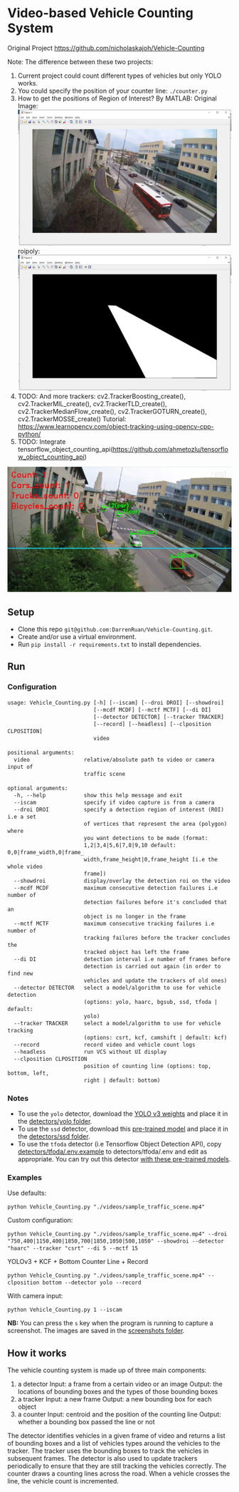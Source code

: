 # Video-based Vehicle Counting System
Original Project https://github.com/nicholaskajoh/Vehicle-Counting

Note: The difference between these two projects:
1. Current project could count different types of vehicles but only YOLO works.
2. You could specify the position of your counter line: `./counter.py`
3. How to get the positions of Region of Interest?
By MATLAB:
Original Image:
![](original_image.jpg)
roipoly:
![](image_ROI.jpg)
4. TODO: And more trackers: cv2.TrackerBoosting_create(), cv2.TrackerMIL_create(), cv2.TrackerTLD_create(), cv2.TrackerMedianFlow_create(), cv2.TrackerGOTURN_create(), cv2.TrackerMOSSE_create()
Tutorial: https://www.learnopencv.com/object-tracking-using-opencv-cpp-python/
5. TODO: Integrate tensorflow_object_counting_api(https://github.com/ahmetozlu/tensorflow_object_counting_api)

![](Hamburg_Hall.jpg)

## Setup
- Clone this repo `git@github.com:DarrenRuan/Vehicle-Counting.git`.
- Create and/or use a virtual environment.
- Run `pip install -r requirements.txt` to install dependencies.

## Run

### Configuration
```
usage: Vehicle_Counting.py [-h] [--iscam] [--droi DROI] [--showdroi]
                           [--mcdf MCDF] [--mctf MCTF] [--di DI]
                           [--detector DETECTOR] [--tracker TRACKER]
                           [--record] [--headless] [--clposition CLPOSITION]
                           video

positional arguments:
  video                 relative/absolute path to video or camera input of
                        traffic scene

optional arguments:
  -h, --help            show this help message and exit
  --iscam               specify if video capture is from a camera
  --droi DROI           specify a detection region of interest (ROI) i.e a set
                        of vertices that represent the area (polygon) where
                        you want detections to be made (format:
                        1,2|3,4|5,6|7,8|9,10 default: 0,0|frame_width,0|frame_
                        width,frame_height|0,frame_height [i.e the whole video
                        frame])
  --showdroi            display/overlay the detection roi on the video
  --mcdf MCDF           maximum consecutive detection failures i.e number of
                        detection failures before it's concluded that an
                        object is no longer in the frame
  --mctf MCTF           maximum consecutive tracking failures i.e number of
                        tracking failures before the tracker concludes the
                        tracked object has left the frame
  --di DI               detection interval i.e number of frames before
                        detection is carried out again (in order to find new
                        vehicles and update the trackers of old ones)
  --detector DETECTOR   select a model/algorithm to use for vehicle detection
                        (options: yolo, haarc, bgsub, ssd, tfoda | default:
                        yolo)
  --tracker TRACKER     select a model/algorithm to use for vehicle tracking
                        (options: csrt, kcf, camshift | default: kcf)
  --record              record video and vehicle count logs
  --headless            run VCS without UI display
  --clposition CLPOSITION
                        position of counting line (options: top, bottom, left,
                        right | default: bottom)
```

### Notes
- To use the `yolo` detector, download the [YOLO v3 weights](https://pjreddie.com/media/files/yolov3.weights) and place it in the [detectors/yolo folder](/detectors/yolo).
- To use the `ssd` detector, download this [pre-trained model](https://drive.google.com/file/d/0BzKzrI_SkD1_WVVTSmQxU0dVRzA/view) and place it in the [detectors/ssd folder](/detectors/ssd).
- To use the `tfoda` detector (i.e Tensorflow Object Detection API), copy [detectors/tfoda/.env.example](/detectors/tfoda/.env.example) to detectors/tfoda/.env and edit as appropriate. You can try out this detector [with these pre-trained models](https://github.com/opencv/opencv/wiki/TensorFlow-Object-Detection-API#use-existing-config-file-for-your-model).

### Examples
Use defaults:

```
python Vehicle_Counting.py "./videos/sample_traffic_scene.mp4"
```

Custom configuration:

```
python Vehicle_Counting.py "./videos/sample_traffic_scene.mp4" --droi "750,400|1150,400|1850,700|1850,1050|500,1050" --showdroi --detector "haarc" --tracker "csrt" --di 5 --mctf 15
```

YOLOv3 + KCF + Bottom Counter Line + Record
```
python Vehicle_Counting.py "./videos/sample_traffic_scene.mp4" --clposition bottom --detector yolo --record
```

With camera input:

```
python Vehicle_Counting.py 1 --iscam
```

__NB:__ You can press the `s` key when the program is running to capture a screenshot. The images are saved in the [screenshots folder](/screenshots).

## How it works
The vehicle counting system is made up of three main components: 
1. a detector
Input: a frame from a certain video or an image
Output: the locations of bounding boxes and the types of those bounding boxes
2. a tracker
Input: a new frame
Output: a new bounding box for each object
3. a counter
Input: centroid and the position of the counting line
Output: whether a bounding box passed the line or not

The detector identifies vehicles in a given frame of video and returns a list of bounding boxes and a list of vehicles types around the vehicles to the tracker. The tracker uses the bounding boxes to track the vehicles in subsequent frames. The detector is also used to update trackers periodically to ensure that they are still tracking the vehicles correctly. The counter draws a counting lines across the road. When a vehicle crosses the line, the vehicle count is incremented.
